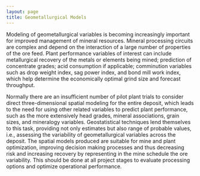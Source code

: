 ```yaml
---
layout: page
title: Geometallurgical Models
---
```


Modeling of geometallurgical variables is becoming increasingly important for improved management of mineral resources. Mineral processing circuits are complex and depend on the interaction of a large number of properties of the ore feed. 
Plant performance variables of interest can include metallurgical recovery of the metals or elements being mined; prediction of concentrate grades; acid consumption if applicable; comminution variables such as drop weight index, sag power index, and bond mill work index, which help determine the economically optimal grind size and forecast throughput. 

Normally there are an insufficient number of pilot plant trials to consider direct three-dimensional spatial modeling for the entire deposit, which leads to the need for using other related variables to predict plant performance, such as the more extensively head grades, mineral associations, grain sizes, and mineralogy variables. Geostatistical techniques lend themselves to this task, providing not only estimates but also range of probable values, i.e., assessing the variability of geometallurgical variables across the deposit.
The spatial models produced are suitable for mine and plant optimization, improving decision making processes and thus decreasing risk and increasing recovery by representing in the mine schedule the ore variability. This should be done at all project stages to evaluate processing options and optimize operational performance.

